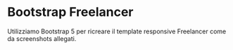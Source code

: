 # Bootstrap Freelancer

Utilizziamo Bootstrap 5 per ricreare il template responsive Freelancer come da screenshots allegati.
